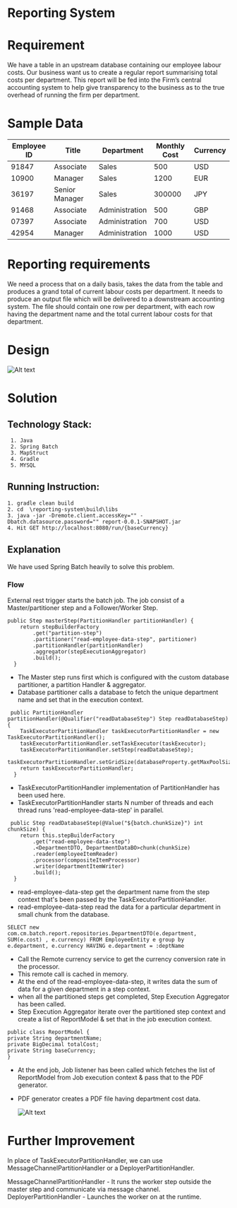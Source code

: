 # Reporting System

# Requirement

We have a table in an upstream database containing our employee labour costs. Our business want us to create a regular report summarising total costs per department. This report will be fed into the Firm’s central accounting system to help give transparency to the business as to the true overhead of running the firm per department.

# Sample Data

|Employee ID   |Title  | Department  | Monthly Cost  | Currency  |
|---|---|---|---|---|
| 91847  | Associate  | Sales  |  500 | USD  |
| 10900  | Manager  | Sales  |  1200 | EUR  |
| 36197  | Senior Manager  | Sales  |300000   | JPY  |
| 91468  | Associate  | Administration  |500   | GBP  |
|  07397 |  Associate | Administration  |  700 | USD  |
|  42954 | Manager  | Administration  |  1000 |  USD |

# Reporting requirements

We need a process that on a daily basis, takes the data from the table and produces a grand total of current labour costs per department. It needs to produce an output file which will be delivered to a downstream accounting system. The file should contain one row per department, with each row having the department name and the total current labour costs for that department. 

# Design

![Alt text](report-system-diagram.jpg?raw=true)

# Solution

## Technology Stack:

     1. Java
	 2. Spring Batch
	 3. MapStruct
 	 4. Gradle
     5. MYSQL

## Running Instruction:

	1. gradle clean build
	2. cd  \reporting-system\build\libs
	3. java -jar -Dremote.client.accessKey="" -Dbatch.datasource.password="" report-0.0.1-SNAPSHOT.jar
	4. Hit GET http://localhost:8080/run/{baseCurrency}

## Explanation

We have used Spring Batch heavily to solve this problem. 

### Flow

External rest trigger starts the batch job. The job consist of a Master/partitioner step and a Follower/Worker Step.


```
public Step masterStep(PartitionHandler partitionHandler) {
    return stepBuilderFactory
        .get("partition-step")
        .partitioner("read-employee-data-step", partitioner)
        .partitionHandler(partitionHandler)
        .aggregator(stepExecutionAggregator)
        .build();
  }
```


* The Master step runs first which is configured with the custom database partitioner, a partition Handler & aggregator.
* Database partitioner calls a database to fetch the unique department name and set that in the execution context.

```
 public PartitionHandler partitionHandler(@Qualifier("readDatabaseStep") Step readDatabaseStep) {
    TaskExecutorPartitionHandler taskExecutorPartitionHandler = new TaskExecutorPartitionHandler();
    taskExecutorPartitionHandler.setTaskExecutor(taskExecutor);
    taskExecutorPartitionHandler.setStep(readDatabaseStep);
    taskExecutorPartitionHandler.setGridSize(databaseProperty.getMaxPoolSize());
    return taskExecutorPartitionHandler;
  }
```
* TaskExecutorPartitionHandler implementation of PartitionHandler has been used here.
* TaskExecutorPartitionHandler starts N number of threads and each thread runs 'read-employee-data-step' in parallel.

```
 public Step readDatabaseStep(@Value("${batch.chunkSize}") int chunkSize) {
    return this.stepBuilderFactory
        .get("read-employee-data-step")
        .<DepartmentDTO, DepartmentDataBO>chunk(chunkSize)
        .reader(employeeItemReader)
        .processor(compositeItemProcessor)
        .writer(departmentItemWriter)
        .build();
  }
```
* read-employee-data-step get the department name from the step context that's been passed by the TaskExecutorPartitionHandler.
* read-employee-data-step read the data for a particular department in small chunk from the database.

```
SELECT new com.cm.batch.report.repositories.DepartmentDTO(e.department, SUM(e.cost) , e.currency) FROM EmployeeEntity e group by  e.department, e.currency HAVING e.department = :deptName
```  
* Call the Remote currency service to get the currency conversion rate in the processor.
* This remote call is cached in memory.
* At the end of the read-employee-data-step, it writes data the sum of data for a given department in a step context.
* when all the partitioned steps get completed, Step Execution Aggregator has been called.
* Step Execution Aggregator iterate over the partitioned step context and create a list of ReportModel & set that in the job execution context.

```
public class ReportModel {
private String departmentName;
private BigDecimal totalCost;
private String baseCurrency;
}
```

* At the end job, Job listener has been called which fetches the list of ReportModel from Job execution context & pass that to the PDF generator.
* PDF generator creates a PDF file having department cost data.

  ![Alt text](report_file.jpg?raw=true)

# Further Improvement
 In place of TaskExecutorPartitionHandler, we can use MessageChannelPartitionHandler or a DeployerPartitionHandler.

MessageChannelPartitionHandler - It runs the worker step outside the master step and communicate via message channel.
DeployerPartitionHandler - Launches the worker on at the runtime.
